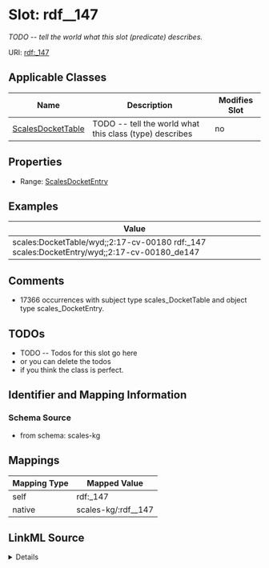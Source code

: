 

# Slot: rdf__147


_TODO -- tell the world what this slot (predicate) describes._





URI: [rdf:_147](http://www.w3.org/1999/02/22-rdf-syntax-ns#_147)



<!-- no inheritance hierarchy -->





## Applicable Classes

| Name | Description | Modifies Slot |
| --- | --- | --- |
| [ScalesDocketTable](../classes/ScalesDocketTable.md) | TODO -- tell the world what this class (type) describes |  no  |







## Properties

* Range: [ScalesDocketEntry](../classes/ScalesDocketEntry.md)






## Examples

| Value |
| --- |
| scales:DocketTable/wyd;;2:17-cv-00180 rdf:_147 scales:DocketEntry/wyd;;2:17-cv-00180_de147 |

## Comments

* 17366 occurrences with subject type scales_DocketTable and object type scales_DocketEntry.

## TODOs

* TODO -- Todos for this slot go here
* or you can delete the todos
* if you think the class is perfect.

## Identifier and Mapping Information







### Schema Source


* from schema: scales-kg




## Mappings

| Mapping Type | Mapped Value |
| ---  | ---  |
| self | rdf:_147 |
| native | scales-kg/:rdf__147 |




## LinkML Source

<details>
```yaml
name: rdf__147
description: TODO -- tell the world what this slot (predicate) describes.
todos:
- TODO -- Todos for this slot go here
- or you can delete the todos
- if you think the class is perfect.
comments:
- 17366 occurrences with subject type scales_DocketTable and object type scales_DocketEntry.
examples:
- value: scales:DocketTable/wyd;;2:17-cv-00180 rdf:_147 scales:DocketEntry/wyd;;2:17-cv-00180_de147
from_schema: scales-kg
rank: 1000
slot_uri: rdf:_147
alias: rdf__147
domain_of:
- scales_DocketTable
range: scales_DocketEntry

```
</details>
